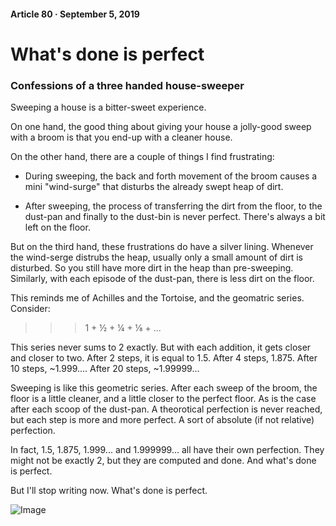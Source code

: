 #### Article 80 · September 5, 2019

# What's done is perfect

### Confessions of a three handed house-sweeper

Sweeping a house is a bitter-sweet experience.

On one hand, the good thing about giving your house a jolly-good sweep with a broom is that you end-up with a cleaner house.

On the other hand, there are a couple of things I find frustrating:

* During sweeping, the back and forth movement of the broom causes a mini "wind-surge" that disturbs the already swept heap of dirt.

* After sweeping, the process of transferring the dirt from the floor, to the dust-pan and finally to the dust-bin is never perfect. There's always a bit left on the floor.

But on the third hand, these frustrations do have a silver lining. Whenever the wind-serge distrubs the heap, usually only a small amount of dirt is disturbed. So you still have more dirt in the heap than pre-sweeping. Similarly, with each episode of the dust-pan, there is less dirt on the floor.

This reminds me of Achilles and the Tortoise, and the geomatric series. Consider:

>>> 1 + ½ + ¼ + ⅛ + ...

This series never sums to 2 exactly. But with each addition, it gets closer and closer to two. After 2 steps, it is equal to 1.5. After 4 steps, 1.875. After 10 steps, ~1.999.... After 20 steps, ~1.99999...

Sweeping is like this geometric series. After each sweep of the broom, the floor is a little cleaner, and a little closer to the perfect floor. As is the case after each scoop of the dust-pan. A theorotical perfection is never reached, but each step is more and more perfect. A sort of absolute (if not relative) perfection.

In fact, 1.5, 1.875, 1.999... and 1.999999... all have their own perfection. They might not be exactly 2, but they are computed and done. And what's done is perfect.

But I'll stop writing now. What's done is perfect.

![Image](https://cdn-images-1.medium.com/max/800/1*HS7ReTgrD6fx4G8IZwUJzw.jpeg)